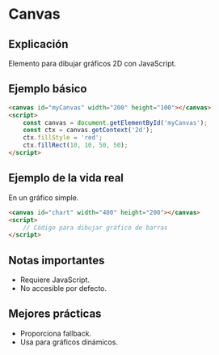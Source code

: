 # Canvas

## Explicación

Elemento para dibujar gráficos 2D con JavaScript.

## Ejemplo básico

```html
<canvas id="myCanvas" width="200" height="100"></canvas>
<script>
    const canvas = document.getElementById('myCanvas');
    const ctx = canvas.getContext('2d');
    ctx.fillStyle = 'red';
    ctx.fillRect(10, 10, 50, 50);
</script>
```

## Ejemplo de la vida real

En un gráfico simple.

```html
<canvas id="chart" width="400" height="200"></canvas>
<script>
    // Código para dibujar gráfico de barras
</script>
```

## Notas importantes

- Requiere JavaScript.
- No accesible por defecto.

## Mejores prácticas

- Proporciona fallback.
- Usa para gráficos dinámicos.